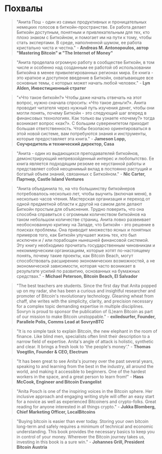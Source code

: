 # Похвалы

> "Анита Пош - один из самых продуктивных и проницательных немецких голосов в биткойн-пространстве. Ее работа делает Биткойн доступным, понятным и привлекательным для тех, кто плохо знаком с Биткойном, и помогает им на пути к тому, чтобы стать экспертами. В среде, наполненной шумом, ее работа кристально чиста и честна." - **Andreas M. Antonopoulos, автор "Mastering Bitcoin" и "The Internet of Money"**

> "Анита проделала огромную работу в сообществе Биткойн, в том числе и особенно над созданным ее работой об использовании Биткойна в менее привилегированных регионах мира. Ее книга - это краткое и доступное введение в Биткойн, охватывающее все основные темы, с которых может начать любой человек." - **Lyn Alden, Инвестиционный стратег**

> "«Что такое биткойн?» Чтобы даже начать отвечать на этот вопрос, нужно сначала спросить: «Что такое деньги?». Анита проводит читателя через нужный путь изучения денег, чтобы они могли понять, почему Биткойн - это следующий шаг вперед в финансовых технологиях. Как только вы узнаете «почему?» тогда возникает вопрос «как?». С большим суверенитетом приходит большая ответственность. Чтобы безопасно ориентироваться в этой новой системе, вам потребуются знания и инструменты, которые предоставляет эта книга." - **Jameson Lopp, Соучредитель и технический директор, Casa**

> "Анита - один из выдающихся преподавателей биткойнов, демонстрирующий непревзойденный интерес и любопытство. Ее книга является подходящим резюме ее неустанной работы и представляет собой неоценимый вклад в постоянно растущий и богатый объем знаний, связанных с Биткойном." - **Nic Carter, Партнер, Castle Island Ventures**

> "Анита объединила то, на что большинству биткойнеров потребовалось несколько лет, чтобы выучить (включая меня), в несколько часов чтения. Мастерская организация и переход от одной предметной области к другой на самом деле делают Биткойн простым для объяснения. Трудно поверить, что она способна справиться с огромным количеством биткойнов на таком небольшом количестве страниц. Анита ловко развеивает необоснованную критику на Западе, что Биткойн - это решение в поисках проблемы. Она приводит множество ясных и понятных примеров того, как Биткойн улучшает жизнь тех, кто был исключен и / или порабощен нынешней финансовой системой. Эту книгу необходимо прочитать государственным чиновникам и некоммерческим организациям, которые хотят по-настоящему понять, почему такие проекты, как Bitcoin Beach, могут способствовать расширению экономических возможностей, а не экономической зависимости, которая часто возникает в результате усилий по развитию, основанных на бумажных средствах." - **Michael Peterson, Bitcoin Beach, El Salvador**

> "The best teachers are students. Since the first day that Anita popped up on my radar, she has been a curious and insightful researcher and promoter of Bitcoin's revolutionary technology. Gleaning wheat from chaff, she writes with the simplicity, clarity, and precision necessary for a complex topic demanding expertise in multiple disciplines. Sovryn is proud to sponsor the publication of (L)earn Bitcoin as part of our mission to make Bitcoin unstoppable." - **exiledsurfer, Founder, Parallele Polis, Comms Lead at SovrynBTC**

> "It is no simple task to explain Bitcoin, the new elephant in the room of finance. Like blind men, specialists often limit their description to a narrow field of expertise. Anita's angle of attack is holistic, synthetic and clear. It brings a fresh look to 'the people's money'." - **Thomas Voegtlin, Founder & CEO, Electrum**

> "It has been great to see Anita's journey over the past several years, speaking to and learning from the best in the industry, all around the world, and making it accessible to beginners. One of the hardest workers in the space, and a great person to learn from!" - **Hass McCook, Engineer and Bitcoin Evangelist**

> "Anita Posch is one of the inspiring voices in the Bitcoin sphere. Her inclusive approach and engaging writing style will offer an easy start for a novice as well as experienced Bitcoiners and crypto-folks. Great reading for anyone interested in all things crypto." - **Jukka Blomberg, Chief Marketing Officer, LocalBitcoins**

> "Buying bitcoin is easier than ever today. Storing your own bitcoin long-term and safely requires a minimum of technical and economic understanding. This book provides the necessary basics to keep you in control of your money. Wherever the Bitcoin journey takes us, investing in this book is a sure win." - **Johannes Grill, President Bitcoin Austria**


